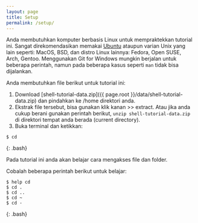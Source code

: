 ```yaml
---
layout: page
title: Setup
permalink: /setup/
---
```



Anda membutuhkan komputer berbasis Linux untuk mempraktekkan tutorial ini. Sangat direkomendasikan memakai [Ubuntu](https://ubuntu.com) ataupun varian Unix yang lain seperti: MacOS, BSD, dan distro Linux lainnya: Fedora, Open SUSE, Arch, Gentoo. Menggunakan Git for Windows mungkin berjalan untuk beberapa perintah, namun pada beberapa kasus seperti `man` tidak bisa dijalankan.

Anda membutuhkan file berikut untuk tutorial ini:

1. Download [shell-tutorial-data.zip]({{ page.root }}/data/shell-tutorial-data.zip) dan pindahkan ke /home direktori anda.
2. Ekstrak file tersebut, bisa gunakan klik kanan >> extract. Atau jika anda cukup berani gunakan perintah berikut, `unzip shell-tutorial-data.zip` di direktori tempat anda berada (current directory).
3. Buka terminal dan ketikkan:

~~~
$ cd
~~~
{: .bash}

Pada tutorial ini anda akan belajar cara mengakses file dan folder.

Cobalah beberapa perintah berikut untuk belajar:
~~~
$ help cd
$ cd .
$ cd ..
$ cd ~
$ cd - 
~~~
{: .bash}
